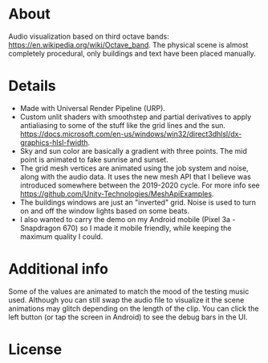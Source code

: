 # About
Audio visualization based on third octave bands: https://en.wikipedia.org/wiki/Octave_band.
The physical scene is almost completely procedural, only buildings and text have been placed manually.

# Details
  - Made with Universal Render Pipeline (URP).
  - Custom unlit shaders with smoothstep and partial derivatives to apply antialiasing to some of the stuff like the grid lines and the sun. https://docs.microsoft.com/en-us/windows/win32/direct3dhlsl/dx-graphics-hlsl-fwidth.
  - Sky and sun color are basically a gradient with three points. The mid point is animated to fake sunrise and sunset.
  - The grid mesh vertices are animated using the job system and noise, along with the audio data. It uses the new mesh API that I believe was introduced somewhere between the 2019-2020 cycle. For more info see https://github.com/Unity-Technologies/MeshApiExamples.
  - The buildings windows are just an "inverted" grid. Noise is used to turn on and off the window lights based on some beats.
  - I also wanted to carry the demo on my Android mobile (Pixel 3a - Snapdragon 670) so I made it mobile friendly, while keeping the maximum quality I could.

# Additional info
Some of the values are animated to match the mood of the testing music used. Although you can still swap the audio file to visualize it the scene animations may glitch depending on the length of the clip. You can click the left button (or tap the screen in Android) to see the debug bars in the UI.

# License

